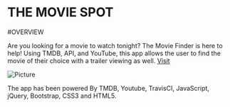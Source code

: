 # THE MOVIE SPOT

#OVERVIEW

Are you looking for a movie to watch tonight? The Movie Finder is here to help! Using TMDB, API, and YouTube, this app allows the user to find the movie of their choice with a trailer viewing as well. 
[Visit](https://atom1er.github.io/The-Movie-Spot/)

![Picture](https://atom1er.github.io/thomas-portfolio/assets/images/movie.PNG)


The app has been powered By TMDB, Youtube, TravisCI, JavaScript, jQuery, Bootstrap, CSS3 and HTML5.